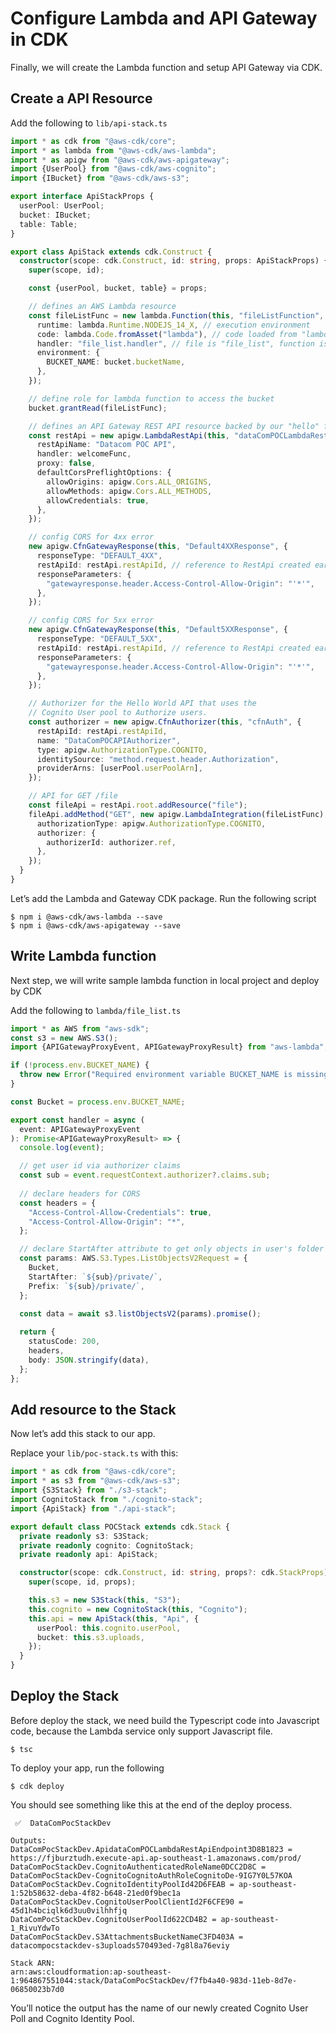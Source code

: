 # Configure Lambda and API Gateway in CDK

Finally, we will create the Lambda function and setup API Gateway via CDK.

## Create a API Resource

Add the following to `lib/api-stack.ts`

```typescript
import * as cdk from "@aws-cdk/core";
import * as lambda from "@aws-cdk/aws-lambda";
import * as apigw from "@aws-cdk/aws-apigateway";
import {UserPool} from "@aws-cdk/aws-cognito";
import {IBucket} from "@aws-cdk/aws-s3";

export interface ApiStackProps {
  userPool: UserPool;
  bucket: IBucket;
  table: Table;
}

export class ApiStack extends cdk.Construct {
  constructor(scope: cdk.Construct, id: string, props: ApiStackProps) {
    super(scope, id);

    const {userPool, bucket, table} = props;

    // defines an AWS Lambda resource
    const fileListFunc = new lambda.Function(this, "fileListFunction", {
      runtime: lambda.Runtime.NODEJS_14_X, // execution environment
      code: lambda.Code.fromAsset("lambda"), // code loaded from "lambda" directory
      handler: "file_list.handler", // file is "file_list", function is "handler"
      environment: {
        BUCKET_NAME: bucket.bucketName,
      },
    });

    // define role for lambda function to access the bucket
    bucket.grantRead(fileListFunc);

    // defines an API Gateway REST API resource backed by our "hello" function.
    const restApi = new apigw.LambdaRestApi(this, "dataComPOCLambdaRestApi", {
      restApiName: "Datacom POC API",
      handler: welcomeFunc,
      proxy: false,
      defaultCorsPreflightOptions: {
        allowOrigins: apigw.Cors.ALL_ORIGINS,
        allowMethods: apigw.Cors.ALL_METHODS,
        allowCredentials: true,
      },
    });

    // config CORS for 4xx error
    new apigw.CfnGatewayResponse(this, "Default4XXResponse", {
      responseType: "DEFAULT_4XX",
      restApiId: restApi.restApiId, // reference to RestApi created earlier
      responseParameters: {
        "gatewayresponse.header.Access-Control-Allow-Origin": "'*'",
      },
    });

    // config CORS for 5xx error
    new apigw.CfnGatewayResponse(this, "Default5XXResponse", {
      responseType: "DEFAULT_5XX",
      restApiId: restApi.restApiId, // reference to RestApi created earlier
      responseParameters: {
        "gatewayresponse.header.Access-Control-Allow-Origin": "'*'",
      },
    });

    // Authorizer for the Hello World API that uses the
    // Cognito User pool to Authorize users.
    const authorizer = new apigw.CfnAuthorizer(this, "cfnAuth", {
      restApiId: restApi.restApiId,
      name: "DataComPOCAPIAuthorizer",
      type: apigw.AuthorizationType.COGNITO,
      identitySource: "method.request.header.Authorization",
      providerArns: [userPool.userPoolArn],
    });

    // API for GET /file
    const fileApi = restApi.root.addResource("file");
    fileApi.addMethod("GET", new apigw.LambdaIntegration(fileListFunc), {
      authorizationType: apigw.AuthorizationType.COGNITO,
      authorizer: {
        authorizerId: authorizer.ref,
      },
    });
  }
}
```

Let’s add the Lambda and Gateway CDK package. Run the following script

```shell
$ npm i @aws-cdk/aws-lambda --save
$ npm i @aws-cdk/aws-apigateway --save
```

## Write Lambda function

Next step, we will write sample lambda function in local project and deploy by CDK

Add the following to `lambda/file_list.ts`

```typescript
import * as AWS from "aws-sdk";
const s3 = new AWS.S3();
import {APIGatewayProxyEvent, APIGatewayProxyResult} from "aws-lambda";

if (!process.env.BUCKET_NAME) {
  throw new Error("Required environment variable BUCKET_NAME is missing");
}

const Bucket = process.env.BUCKET_NAME;

export const handler = async (
  event: APIGatewayProxyEvent
): Promise<APIGatewayProxyResult> => {
  console.log(event);

  // get user id via authorizer claims
  const sub = event.requestContext.authorizer?.claims.sub;
  
  // declare headers for CORS
  const headers = {
    "Access-Control-Allow-Credentials": true,
    "Access-Control-Allow-Origin": "*",
  };

  // declare StartAfter attribute to get only objects in user's folder
  const params: AWS.S3.Types.ListObjectsV2Request = {
    Bucket,
    StartAfter: `${sub}/private/`,
    Prefix: `${sub}/private/`,
  };

  const data = await s3.listObjectsV2(params).promise();
  
  return {
    statusCode: 200,
    headers,
    body: JSON.stringify(data),
  };
};
```

## Add resource to the Stack

Now let’s add this stack to our app.

Replace your `lib/poc-stack.ts` with this:

```typescript
import * as cdk from "@aws-cdk/core";
import * as s3 from "@aws-cdk/aws-s3";
import {S3Stack} from "./s3-stack";
import CognitoStack from "./cognito-stack";
import {ApiStack} from "./api-stack";

export default class POCStack extends cdk.Stack {
  private readonly s3: S3Stack;
  private readonly cognito: CognitoStack;
  private readonly api: ApiStack;

  constructor(scope: cdk.Construct, id: string, props?: cdk.StackProps) {
    super(scope, id, props);

    this.s3 = new S3Stack(this, "S3");
    this.cognito = new CognitoStack(this, "Cognito");
    this.api = new ApiStack(this, "Api", {
      userPool: this.cognito.userPool,
      bucket: this.s3.uploads,
    });
  }
}

```

## Deploy the Stack

Before deploy the stack, we need build the Typescript code into Javascript code, because the Lambda service only support Javascript file.

```shell
$ tsc
```

To deploy your app, run the following

```shell
$ cdk deploy
```

You should see something like this at the end of the deploy process.

```shell
 ✅  DataComPocStackDev

Outputs:
DataComPocStackDev.ApidataComPOCLambdaRestApiEndpoint3D8B1823 = https://fjburztudh.execute-api.ap-southeast-1.amazonaws.com/prod/
DataComPocStackDev.CognitoAuthenticatedRoleName0DCC2D8C = DataComPocStackDev-CognitoCognitoAuthRoleCognitoDe-9IG7Y0L57KOA
DataComPocStackDev.CognitoIdentityPoolId42D6FEAB = ap-southeast-1:52b58632-deba-4f82-b648-21ed0f9bec1a
DataComPocStackDev.CognitoUserPoolClientId2F6CFE90 = 45d1h4bciqlk6d3uu0vilhhfjq
DataComPocStackDev.CognitoUserPoolId622CD4B2 = ap-southeast-1_RivuYdwTo
DataComPocStackDev.S3AttachmentsBucketNameC3FD403A = datacompocstackdev-s3uploads570493ed-7g8l8a76eviy

Stack ARN:
arn:aws:cloudformation:ap-southeast-1:964867551044:stack/DataComPocStackDev/f7fb4a40-983d-11eb-8d7e-06850023b7d0
```

You’ll notice the output has the name of our newly created Cognito User Poll and Cognito Identity Pool.
